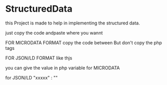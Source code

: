 # StructuredData

this Project is made to help in implementing the structured data.


just copy the code andpaste where you wannt

FOR MICRODATA FORMAT
copy the code between But don't copy the php tags

FOR JSON/LD FORMAT like thjs

<script type="application/ld+json">                                        
{
    "@context"  :   "http://schema.org",
    "@type"     :   "xxxxxx",               
    "xxxxx"     :   "xxxxxx"
}
</script>

you can give the value in php variable
for MICRODATA
<span itemprop="xxxxxx"> <?php $value ?></span>

for JSON/LD
"xxxxx" : "<?php $value ?>"
